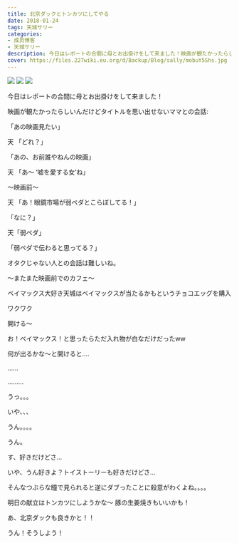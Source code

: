 ```yaml
---
title: 北京ダックとトンカツにしてやる
date: 2018-01-24
tags: 天城サリー
categories: 
- 成员博客
- 天城サリー
description: 今日はレポートの合間に母とお出掛けをして来ました！映画が観たかったらしいんだけどタイトルを思い出せないママとの会話：「あの映画見たい」天 「どれ？」「あの、お前誰やねんの映画」天 「あ〜 ‘嘘を愛する女...
cover: https://files.227wiki.eu.org/d/Backup/Blog/sally/mobuY5Shs.jpg 
---
```

![](https://files.227wiki.eu.org/d/Backup/Blog/sally/mobuY5Shs.jpg)
![](https://files.227wiki.eu.org/d/Backup/Blog/sally/mobIhZ8HN.jpg)
![](https://files.227wiki.eu.org/d/Backup/Blog/sally/mob94k1l9.jpg)

今日はレポートの合間に母とお出掛けをして来ました！

映画が観たかったらしいんだけどタイトルを思い出せないママとの会話:

「あの映画見たい」

天 「どれ？」

「あの、お前誰やねんの映画」

天 「あ〜 ‘嘘を愛する女’ね」


〜映画前〜

天 「あ！眼鏡市場が弱ペダとこらぼしてる！」

「なに？」

天「弱ペダ」

「弱ペダで伝わると思ってる？」

オタクじゃない人との会話は難しいね。

〜またまた映画前でのカフェ〜

ベイマックス大好き天城はベイマックスが当たるかもというチョコエッグを購入


ワクワク

開ける〜

お！ベイマックス！と思ったらただ入れ物が白なだけだったww



何が出るかな〜と開けると....



......


.........




うっ。。。

いや、、、


うん。。。。

うん。

す、好きだけどさ...

いや、うん好きよ？トイストーリーも好きだけどさ...


そんなつぶらな瞳で見られると逆にダブったことに殺意がわくよね。。。。

明日の献立はトンカツにしようかな〜 豚の生姜焼きもいいかも！

あ、北京ダックも良きかと！！

うん！そうしよう！






